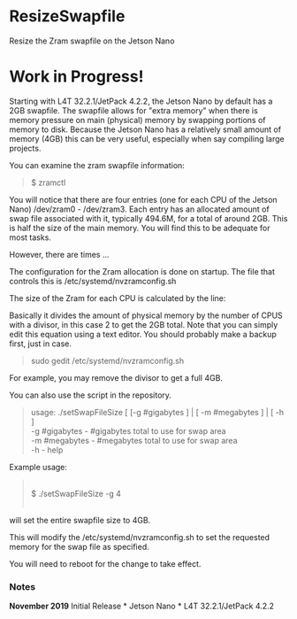 # ResizeSwapfile
Resize the Zram swapfile on the Jetson Nano

<h1>Work in Progress!</h1>

Starting with L4T 32.2.1/JetPack 4.2.2, the Jetson Nano by default has a 2GB swapfile. The swapfile allows for "extra memory" when there is memory pressure on main (physical) memory by swapping portions of memory to disk. Because the Jetson Nano has a relatively small amount of memory (4GB) this can be very useful, especially when say compiling large projects.

You can examine the zram swapfile information:
<blockquote>
$ zramctl</blockquote>

You will notice that there are four entries (one for each CPU of the Jetson Nano) /dev/zram0 - /dev/zram3. Each entry has an allocated amount of swap file associated with it, typically 494.6M, for a total of around 2GB. This is half the size of the main memory. You will find this to be adequate for most tasks.

However, there are times ...

The configuration for the Zram allocation is done on startup. The file that controls this is /etc/systemd/nvzramconfig.sh

The size of the Zram for each CPU is calculated by the line:
<blockquote>
</blockquote>

Basically it divides the amount of physical memory by the number of CPUS with a divisor, in this case 2 to get the 2GB total.
Note that you can simply edit this equation using a text editor. You should probably make a backup first, just in case.
<blockquote>
sudo gedit /etc/systemd/nvzramconfig.sh
</blockquote>

For example, you may remove the divisor to get a full 4GB.

You can also use the script in the repository.
<blockquote>
usage: ./setSwapFileSize [ [-g #gigabytes ] | [ -m #megabytes ] | [ -h ]<br>
  -g #gigabytes - #gigabytes total to use for swap area<br>
  -m #megabytes - #megabytes total to use for swap area<br>
  -h            - help
<br>  
</blockquote>

Example usage:<br>
<blockquote>
<br>  
$ ./setSwapFileSize -g 4<br>
<br></blockquote>

will set the entire swapfile size to 4GB.

This will modify the /etc/systemd/nvzramconfig.sh to set the requested memory for the swap file as specified.

You will need to reboot for the change to take effect.

<h3>Notes</h3>
<b>November 2019</b>
Initial Release
* Jetson Nano
* L4T 32.2.1/JetPack 4.2.2




